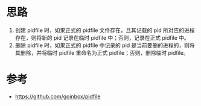 # 思路

1. 创建 pidfile 时，如果正式的 pidfile 文件存在，且其记载的 pid 所对应的进程存在，则将新的 pid 记录在临时 pidfile 中；否则，记录在正式 pidfile 中。
2. 删除 pidfile 时，如果正式的 pidfile 中记录的 pid 是当前要删的进程的，则将其删除，并将临时 pidfile 重命名为正式 pidfile；否则，删除临时 pidfile。

# 参考
- https://github.com/goinbox/pidfile
